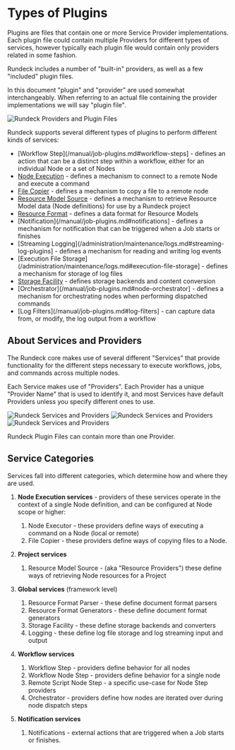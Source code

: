 # Types of Plugins

Plugins are files that contain one or more Service Provider implementations. Each
plugin file could contain multiple Providers for different types of services,
however typically each plugin file would contain only providers related in some
fashion.

Rundeck includes a number of "built-in" providers, as well as a few
"included" plugin files.

In this document "plugin" and "provider" are used somewhat interchangeably. When
referring to an actual file containing the provider implementations we will say
"plugin file".

![Rundeck Providers and Plugin Files](~@assets/img/fig1102.png)

Rundeck supports several different types of plugins to perform different kinds
of services:

- [Workflow Step](/manual/job-plugins.md#workflow-steps] - defines an action that can be a distinct step within a workflow, either for an individual Node or a set of Nodes
- [Node Execution](/administration/projects/node-execution/index.md) - defines a mechanism to connect to a remote Node and execute a command
- [File Copier](/administration/projects/node-execution/index.md) - defines a mechanism to copy a file to a remote node
- [Resource Model Source](/administration/projects/resource-model-sources/index.md) - defines a mechanism to retrieve Resource Model data (Node definitions) for use by a Rundeck project
- [Resource Format](/developer/03-model-source-format-parser-generator-plugins.md) - defines a data format for Resource Models
- [Notification](/manual/job-plugins.md#notifications] - defines a mechanism for notification that can be triggered when a Job starts or finishes
- [Streaming Logging](/administration/maintenance/logs.md#streaming-log-plugins] - defines a mechanism for reading and writing log events
- [Execution File Storage](/administration/maintenance/logs.md#execution-file-storage] - defines a mechanism for storage of log files
- [Storage Facility](/administration/configuration/storage-facility.md) - defines storage backends and content conversion
- [Orchestrator](/manual/job-plugins.md#node-orchestrator] - defines a mechanism for orchestrating nodes when performing dispatched commands
- [Log Filters](/manual/job-plugins.md#log-filters] - can capture data from, or modify, the log output from a workflow

## About Services and Providers

The Rundeck core makes use of several different "Services" that provide
functionality for the different steps necessary to execute workflows, jobs,
and commands across multiple nodes.

Each Service makes use of "Providers". Each Provider has a unique "Provider Name"
that is used to identify it, and most Services have default Providers unless
you specify different ones to use.

![Rundeck Services and Providers](~@assets/img/fig1101.png)
![Rundeck Services and Providers](~@assets/img/fig1101_2.png)
![Rundeck Services and Providers](~@assets/img/fig1101_3.png)

Rundeck Plugin Files can contain more than one Provider.

## Service Categories

Services fall into different categories, which determine how and where they are used.

1. **Node Execution services** - providers of these services operate in the context of a single Node definition, and
   can be configured at Node scope or higher:

   1. Node Executor - these providers define ways of executing a command on a Node (local or remote)
   2. File Copier - these providers define ways of copying files to a Node.

2. **Project services**

   1. Resource Model Source - (aka "Resource Providers") these define ways of retrieving Node resources for a Project

3. **Global services** (framework level)

   1. Resource Format Parser - these define document format parsers
   2. Resource Format Generators - these define document format generators
   3. Storage Facility - these define storage backends and converters
   4. Logging - these define log file storage and log streaming input and output

4. **Workflow services**

   1. Workflow Step - providers define behavior for all nodes
   2. Workflow Node Step - providers define behavior for a single node
   3. Remote Script Node Step - a specific use-case for Node Step providers
   4. Orchestrator - providers define how nodes are iterated over during node dispatch steps

5. **Notification services**

   1. Notifications - external actions that are triggered when a Job starts or finishes.
